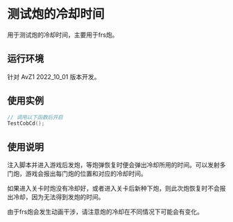 # 测试炮的冷却时间

用于测试炮的冷却时间，主要用于frs炮。

## 运行环境

针对 AvZ1 2022_10_01 版本开发。

## 使用实例

```cpp
// 调用以下函数后开启
TestCobCd();
```

## 使用说明

注入脚本并进入游戏后发炮，等炮弹恢复时便会弹出冷却所用的时间。可以发射多门炮，游戏会报出每门炮的位置和对应的冷却时间。

如果进入关卡时炮没有冷却好，或者进入关卡后新种下炮，则此次炮恢复时不会报出冷却，因为无法得到发炮的时间。

由于frs炮会发生动画干涉，请注意炮的冷却在不同情况下可能会有变化。